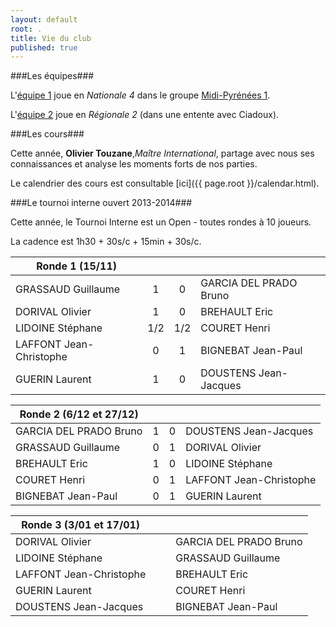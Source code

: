 ```yaml
---
layout: default
root: .
title: Vie du club
published: true
---
```


###Les équipes###

L'[équipe 1](http://www.echecs.asso.fr/ListeJoueurs.aspx?Action=EQUIPE&Equipe=2155) joue en _Nationale 4_ dans le groupe [Midi-Pyrénées 1](http://www.echecs.asso.fr/Equipes.aspx?Groupe=84 "Nationale 4 / Midi-Pyrénées 1 / Groupe 1").

L'[équipe 2](http://www.echecs.asso.fr/ListeJoueurs.aspx?Action=EQUIPE&Equipe=2790) joue en _Régionale 2_ (dans une entente avec Ciadoux).

###Les cours###

Cette année, **Olivier Touzane**,_Maître International_, partage avec nous ses connaissances et analyse les moments forts de nos parties.

Le calendrier des cours est consultable [ici]({{ page.root }}/calendar.html).

###Le tournoi interne ouvert 2013-2014###

Cette année, le Tournoi Interne est un Open - toutes rondes à 10 joueurs.

La cadence est 1h30 + 30s/c + 15min + 30s/c.

| Ronde 1 (15/11)              |     |      |                              |
| ---------------------------- |:---:| :---:| ---------------------------- |
| GRASSAUD Guillaume           | 1   | 0    | GARCIA DEL PRADO Bruno       |
| DORIVAL Olivier              | 1   | 0    | BREHAULT Eric                |
| LIDOINE Stéphane             | 1/2 | 1/2  | COURET Henri                 |
| LAFFONT Jean-Christophe      | 0   | 1    | BIGNEBAT Jean-Paul           |
| GUERIN Laurent               | 1   | 0    | DOUSTENS Jean-Jacques        |

| Ronde 2 (6/12 et 27/12)      |     |      |                              |
| ---------------------------- |:---:| :---:| ---------------------------- |
| GARCIA DEL PRADO Bruno       | 1   | 0    | DOUSTENS Jean-Jacques        |
| GRASSAUD Guillaume           | 0   | 1    | DORIVAL Olivier              |
| BREHAULT Eric                | 1   | 0    | LIDOINE Stéphane             |
| COURET Henri                 | 0   | 1    | LAFFONT Jean-Christophe      |
| BIGNEBAT Jean-Paul           | 0   | 1    | GUERIN Laurent               |

| Ronde 3 (3/01 et 17/01)      |     |      |                              |
| ---------------------------- |:---:| :---:| ---------------------------- |
| DORIVAL Olivier              |     |      | GARCIA DEL PRADO Bruno       |
| LIDOINE Stéphane             |     |      | GRASSAUD Guillaume           |
| LAFFONT Jean-Christophe      |     |      | BREHAULT Eric                |
| GUERIN Laurent               |     |      | COURET Henri                 |
| DOUSTENS Jean-Jacques        |     |      | BIGNEBAT Jean-Paul           |